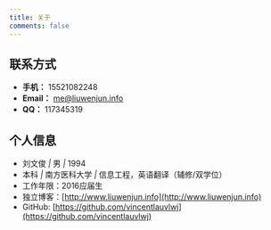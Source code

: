```yaml
---
title: 关于
comments: false
---
```


## 联系方式

 - **手机：** 15521082248
 - **Email：** me@liuwenjun.info
 - **QQ：** 117345319


## 个人信息

 - 刘文俊 <i>|</i> 男 <i>|</i> 1994 
 - 本科 <i>|</i> 南方医科大学 <i>|</i> 信息工程，英语翻译（辅修/双学位）
 - 工作年限：2016应届生
 - 独立博客：[http://www.liuwenjun.info](http://www.liuwenjun.info)
 - GitHub: [https://github.com/vincentlauvlwj](https://github.com/vincentlauvlwj)
